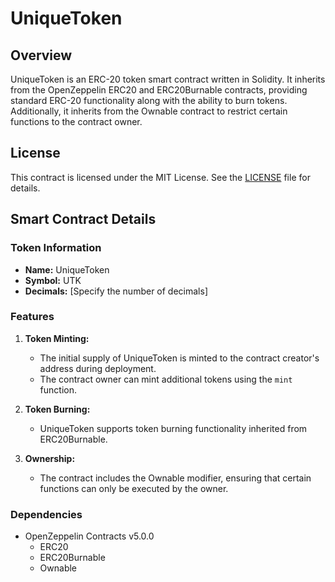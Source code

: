 # UniqueToken

## Overview

UniqueToken is an ERC-20 token smart contract written in Solidity. It inherits from the OpenZeppelin ERC20 and ERC20Burnable contracts, providing standard ERC-20 functionality along with the ability to burn tokens. Additionally, it inherits from the Ownable contract to restrict certain functions to the contract owner.

## License

This contract is licensed under the MIT License. See the [LICENSE](LICENSE) file for details.

## Smart Contract Details

### Token Information

- **Name:** UniqueToken
- **Symbol:** UTK
- **Decimals:** [Specify the number of decimals]

### Features

1. **Token Minting:**
    - The initial supply of UniqueToken is minted to the contract creator's address during deployment.
    - The contract owner can mint additional tokens using the `mint` function.

2. **Token Burning:**
    - UniqueToken supports token burning functionality inherited from ERC20Burnable.

3. **Ownership:**
    - The contract includes the Ownable modifier, ensuring that certain functions can only be executed by the owner.

### Dependencies

- OpenZeppelin Contracts v5.0.0
  - ERC20
  - ERC20Burnable
  - Ownable




